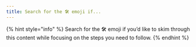 ```yaml
---
title: Search for the 🛠️ emoji if...
---
```


{% hint style="info" %}
Search for the 🛠️ emoji if you’d like to skim through this content while focusing on the steps you need to follow.
{% endhint %}
